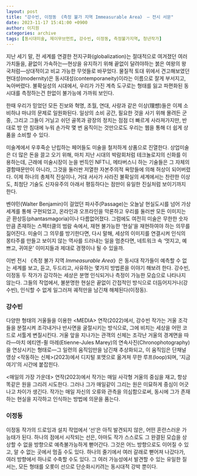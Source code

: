 ```yaml
---
layout: post
title: "강수빈, 이정동 《측정 불가 지역 Immeasurable Area》 — 전시 서문"
date: 2023-11-17 15:41:00 +0900
author: 이지원
categories: archive
tags: [동시대미술, 제이무브먼트, 강수빈, 이정동, 측정불가지역, 청년작가]
---
```



지난 세기 말, 전 세계를 연결한 전지구화(globalization)는 절대적으로 여겨졌던 여러 가치들을, 끝없이 가속하는—현상을 유지하기 위해 끝없이 달려야하는 붉은 여왕의 왕국처럼—상대적이고 비교 가능한 무엇들로 바꾸었다. 물질적 토대 위에서 견고해보였던 현대성(modernity)은 동시대성(contemporaneity)이라는 이름으로 잘게 부서지고, 녹아버렸다. 불확실성의 시대에서, 우리가 가진 계측 도구로는 형태를 잃고 파편화된 동시대를 측정하는건 한없이 불가능에 가까워 보인다.

한때 우리가 믿었던 모든 진보와 혁명, 초월, 연대, 사랑과 같은 이상(理想)들은 이제 소비하냐 마냐의 문제로 일원화된다. 일상의 소비 공간, 필요한 것을 사기 위해 몰려든 군중, 그리고 그들이 거닐고 쉬던 골목과 광장의 정치는 점점 더 빠르게 사라져가지만, 반대로 방 안 침대에 누워 손가락 몇 번 움직이는 것만으로도 우리는 웹을 통해 더 쉽게 상품을 소비할 수 있다. 

미술계에서 우후죽순 난립하는 페어들도 미술을 철저하게 상품으로 진열한다. 상업미술은 더 많은 돈을 끌고 오기 위해, 마치 지난 시대의 박람회처럼 테크놀로지의 신화를 이용하는데, 근래에 미술시장이 눈을 번득인 NFT니, 메타버스니 하는 기술들은 그 자체의 결함때문만이 아니라, 그것을 둘러싼 저열한 자본주의적 욕망들에 의해 허상이 되어버렸다. 이제 하나의 총체적 진실이나, 거대 서사가 사라진 불확실의 세계에서는 찬란한 이상도, 최첨단 기술도 신자유주의 아래서 평등하다는 점만이 유일한 진실처럼 보이기까지 한다.

벤야민(Walter Benjamin)이 걸었던 파사주(Passage)는 오늘날 현실도시를 넘어 가상 세계를 통해 구현되었고, 온라인과 오프라인을 막론하고 우리를 둘러싼 모든 이미지는 곧 환상등(phantasmagoria)이나 다름없어졌다. 그럼에도 여전히 미술은 무한한 숫자만큼 존재하는 스펙터클의 범람 속에서, 재현 불가능한 ‘현실’을 재현하여야 하는 의무를 짊어진다. 미술이 그 의무를 방기한다면, 다시 말해, 세상의 이미지를 연결시켜 인식의 몽타주를 만들고 보이지 않는 역사를 드러내는 일을 멈춘다면, 네트워크 속 ‘멋지고, 예쁘고, 귀여운’ 이미지들과 제대로 경쟁이나 될 수 있을까.

이번 전시 《측정 불가 지역 *Immeasurable Area*》은 동시대 작가들이 예측할 수 없는 세계를 보고, 듣고, 두드리고, 사유하는 몇가지 방법론을 이야기 해보려 한다. 강수빈, 이정동 두 작가가 감각하는 세상은 분명 인식되거나 측정이 가능한 모습으로 나타나지 않는다. 그들의 작업에서, 불분명한 현실은 끝없이 간접적인 방식으로 더듬어지거나(강수빈), 인식할 수 없게 일그러져 궤적만을 남긴채 해체된다(이정동). 

### 강수빈

다양한 형태의 거울들을 이용한 \<MEDIA> 연작(2022)에서, 강수빈 작가는 거울 조각들을 분절시켜 조각내거나 반사면을 굴절시키는 방식으로, 그에 비치는 세상을 어떤 코드로 서툴게 변질시킨다. 거울 앞을 지나가는 관객의 신체는 조각난 거울의 경계면을 따라—마치 에티엔-쥘 마레(Etienne-Jules Marey)의 연속사진(Chronophotography)을 연상시키는 형태로—그 일련의 움직임만을 남긴채 추상화되고, 이 움직임은 단채널 영상 <작동하는 신체>(2023)에서 디지털 포맷으로 옮겨져 무한 루프(loop)되며, '지금 여기'의 시간에 붙잡힌다.  

\<매일의 가장 가운데> 연작(2023)에서 작가는 매일 사각형 거울의 중심을 재고, 항상 똑같은 원을 그리려 시도한다. 그러나 그가 매일같이 그리는 원은 미묘하게 중심이 어긋나고 차이가 생긴다. 작가는 매일 자신의 오류와 관측을 의심함으로써, 동시에 그가 존재하는 현실을 지각하고 인식하는 방법에 의문을 품는다. 

### 이정동

이정동 작가의 드로잉과 설치 작업에서 ‘선‘은 아직 발견되지 않은, 어떤 혼란스러운 가능태가 된다. 하나의 점에서 시작되는 선은, 아마도 작가 스스로도 그 완결된 모습을 상상할 수 없을 방향으로 예측불가능하게 뻗어간다. 그것은 어느 방향으로도 이어질 수 있고, 알 수 없는 곳에서 멈출 수도 있다. 하나의 줄기에서 여러 갈래로 뻗어져 나갔다가, 여러 방향에서 하나로 수축할 수도 있다. 그 여러 가능성에서 발견할 수 있는 유일한 질서는, 모든 형태를 오롯이 선으로 단순화시키려는 동시대적 강박 뿐이다. 

